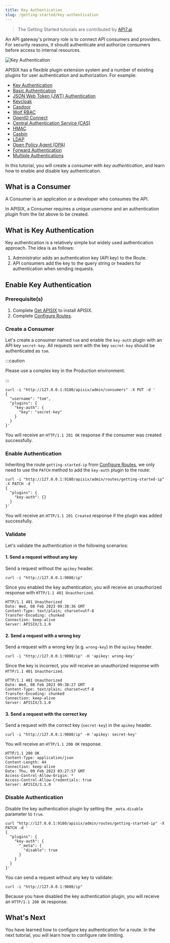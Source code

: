 ```yaml
---
title: Key Authentication
slug: /getting-started/key-authentication
---
```


<head>
  <link rel="canonical" href="https://docs.api7.ai/apisix/getting-started/key-authentication" />
</head>

> The Getting Started tutorials are contributed by [API7.ai](https://api7.ai/).

An API gateway's primary role is to connect API consumers and providers. For security reasons, it should authenticate and authorize consumers before access to internal resources.

![Key Authentication](https://static.apiseven.com/uploads/2023/02/08/8mRaK3v1_consumer.png)

APISIX has a flexible plugin extension system and a number of existing plugins for user authentication and authorization. For example:

- [Key Authentication](https://apisix.apache.org/docs/apisix/plugins/key-auth/)
- [Basic Authentication](https://apisix.apache.org/docs/apisix/plugins/basic-auth/)
- [JSON Web Token (JWT) Authentication](https://apisix.apache.org/docs/apisix/plugins/jwt-auth/)
- [Keycloak](https://apisix.apache.org/docs/apisix/plugins/authz-keycloak/)
- [Casdoor](https://apisix.apache.org/docs/apisix/plugins/authz-casdoor/)
- [Wolf RBAC](https://apisix.apache.org/docs/apisix/plugins/wolf-rbac/)
- [OpenID Connect](https://apisix.apache.org/docs/apisix/plugins/openid-connect/)
- [Central Authentication Service (CAS)](https://apisix.apache.org/docs/apisix/plugins/cas-auth/)
- [HMAC](https://apisix.apache.org/docs/apisix/plugins/hmac-auth/)
- [Casbin](https://apisix.apache.org/docs/apisix/plugins/authz-casbin/)
- [LDAP](https://apisix.apache.org/docs/apisix/plugins/ldap-auth/)
- [Open Policy Agent (OPA)](https://apisix.apache.org/docs/apisix/plugins/opa/)
- [Forward Authentication](https://apisix.apache.org/docs/apisix/plugins/forward-auth/)
- [Multiple Authentications](https://apisix.apache.org/docs/apisix/plugins/multi-auth/)

In this tutorial, you will create a _consumer_ with _key authentication_, and learn how to enable and disable key authentication.

## What is a Consumer

A Consumer is an application or a developer who consumes the API.

In APISIX, a Consumer requires a unique _username_ and an authentication _plugin_ from the list above to be created.

## What is Key Authentication

Key authentication is a relatively simple but widely used authentication approach. The idea is as follows:

1. Administrator adds an authentication key (API key) to the Route.
2. API consumers add the key to the query string or headers for authentication when sending requests.

## Enable Key Authentication

### Prerequisite(s)

1. Complete [Get APISIX](./README.md) to install APISIX.
2. Complete [Configure Routes](./configure-routes.md#what-is-a-route).

### Create a Consumer

Let's create a consumer named `tom` and enable the `key-auth` plugin with an API key `secret-key`. All requests sent with the key `secret-key` should be authenticated as `tom`.

:::caution

Please use a complex key in the Production environment.

:::

```shell
curl -i "http://127.0.0.1:9180/apisix/admin/consumers" -X PUT -d '
{
  "username": "tom",
  "plugins": {
    "key-auth": {
      "key": "secret-key"
    }
  }
}'
```

You will receive an `HTTP/1.1 201 OK` response if the consumer was created successfully.

### Enable Authentication

Inheriting the route `getting-started-ip` from [Configure Routes](./configure-routes.md), we only need to use the `PATCH` method to add the `key-auth` plugin to the route:

```shell
curl -i "http://127.0.0.1:9180/apisix/admin/routes/getting-started-ip" -X PATCH -d '
{
  "plugins": {
    "key-auth": {}
  }
}'
```

You will receive an `HTTP/1.1 201 Created` response if the plugin was added successfully.

### Validate

Let's validate the authentication in the following scenarios:

#### 1. Send a request without any key

Send a request without the `apikey` header.

```shell
curl -i "http://127.0.0.1:9080/ip"
```

Since you enabled the key authentication, you will receive an unauthorized response with `HTTP/1.1 401 Unauthorized`.

```text
HTTP/1.1 401 Unauthorized
Date: Wed, 08 Feb 2023 09:38:36 GMT
Content-Type: text/plain; charset=utf-8
Transfer-Encoding: chunked
Connection: keep-alive
Server: APISIX/3.1.0
```

#### 2. Send a request with a wrong key

Send a request with a wrong key (e.g. `wrong-key`) in the `apikey` header.

```shell
curl -i "http://127.0.0.1:9080/ip" -H 'apikey: wrong-key'
```

Since the key is incorrect, you will receive an unauthorized response with `HTTP/1.1 401 Unauthorized`.

```text
HTTP/1.1 401 Unauthorized
Date: Wed, 08 Feb 2023 09:38:27 GMT
Content-Type: text/plain; charset=utf-8
Transfer-Encoding: chunked
Connection: keep-alive
Server: APISIX/3.1.0
```

#### 3. Send a request with the correct key

Send a request with the correct key (`secret-key`) in the `apikey` header.

```shell
curl -i "http://127.0.0.1:9080/ip" -H 'apikey: secret-key'
```

You will receive an `HTTP/1.1 200 OK` response.

```text
HTTP/1.1 200 OK
Content-Type: application/json
Content-Length: 44
Connection: keep-alive
Date: Thu, 09 Feb 2023 03:27:57 GMT
Access-Control-Allow-Origin: *
Access-Control-Allow-Credentials: true
Server: APISIX/3.1.0
```

### Disable Authentication

Disable the key authentication plugin by setting the `_meta.disable` parameter to `true`.

```shell
curl "http://127.0.0.1:9180/apisix/admin/routes/getting-started-ip" -X PATCH -d '
{
  "plugins": {
    "key-auth": {
      "_meta": {
        "disable": true
      }
    }
  }
}'
```

You can send a request without any key to validate:

```shell
curl -i "http://127.0.0.1:9080/ip"
```

Because you have disabled the key authentication plugin, you will receive an `HTTP/1.1 200 OK` response.

## What's Next

You have learned how to configure key authentication for a route. In the next tutorial, you will learn how to configure rate limiting.
